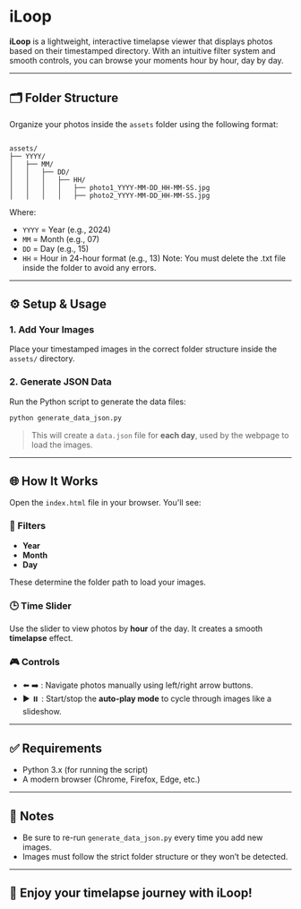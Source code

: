 # iLoop

**iLoop** is a lightweight, interactive timelapse viewer that displays photos based on their timestamped directory. With an intuitive filter system and smooth controls, you can browse your moments hour by hour, day by day.

---

## 🗂 Folder Structure

Organize your photos inside the `assets` folder using the following format:

```

assets/
├── YYYY/
│   ├── MM/
│   │   ├── DD/
│   │   │   ├── HH/
│   │   │   │   ├── photo1_YYYY-MM-DD_HH-MM-SS.jpg
│   │   │   │   ├── photo2_YYYY-MM-DD_HH-MM-SS.jpg

````

Where:
- `YYYY` = Year (e.g., 2024)
- `MM` = Month (e.g., 07)
- `DD` = Day (e.g., 15)
- `HH` = Hour in 24-hour format (e.g., 13)
Note: You must delete the .txt file inside the folder to avoid any errors.
---

## ⚙️ Setup & Usage

### 1. Add Your Images

Place your timestamped images in the correct folder structure inside the `assets/` directory.

### 2. Generate JSON Data

Run the Python script to generate the data files:

```bash
python generate_data_json.py
````

> This will create a `data.json` file for **each day**, used by the webpage to load the images.

---

## 🌐 How It Works

Open the `index.html` file in your browser. You'll see:

### 🔎 Filters

* **Year**
* **Month**
* **Day**

These determine the folder path to load your images.

### 🕒 Time Slider

Use the slider to view photos by **hour** of the day. It creates a smooth **timelapse** effect.

### 🎮 Controls

* ⬅️ ➡️ : Navigate photos manually using left/right arrow buttons.
* ▶️ ⏸️ : Start/stop the **auto-play mode** to cycle through images like a slideshow.

---

## ✅ Requirements

* Python 3.x (for running the script)
* A modern browser (Chrome, Firefox, Edge, etc.)

---

## 📌 Notes

* Be sure to re-run `generate_data_json.py` every time you add new images.
* Images must follow the strict folder structure or they won’t be detected.

---

## 🚀 Enjoy your timelapse journey with iLoop!
